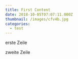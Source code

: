 ```yaml
---
title: First Content
date: 2018-10-05T07:07:11.000Z
thumbnail: /images/cfv4b.jpg
categories:
  - test
---
```

erste Zeile

zweite Zeile
